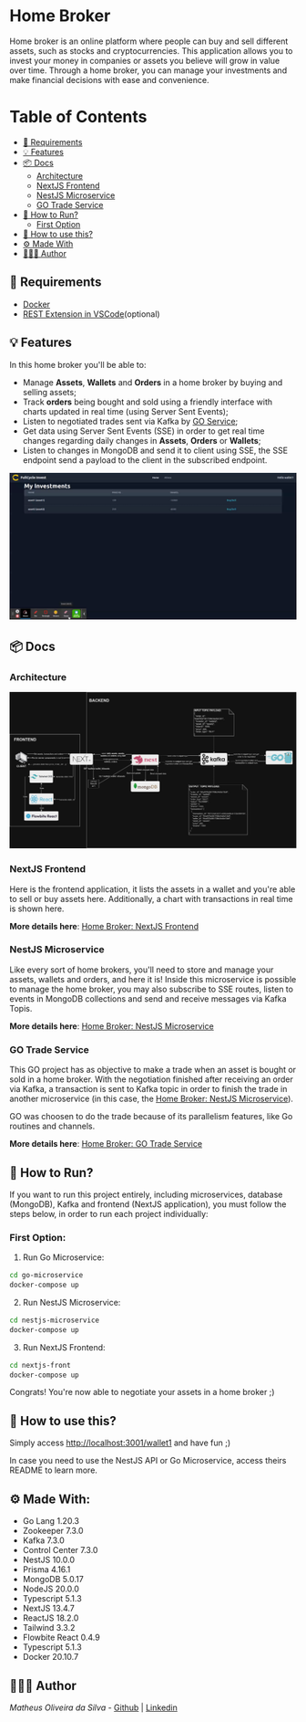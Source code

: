 # Home Broker

Home broker is an online platform where people can buy and sell different assets, such as stocks and cryptocurrencies. This application allows you to invest your money in companies or assets you believe will grow in value over time. Through a home broker, you can manage your investments and make financial decisions with ease and convenience.

# Table of Contents

- [📝 Requirements](#-requirements)
- [💡 Features](#-features)
- [📦 Docs](#-docs)
  - [Architecture](#architecture)
  - [NextJS Frontend](#nextjs-frontend)
  - [NestJS Microservice](#nestjs-microservice)
  - [GO Trade Service](#go-trade-service)
- [🚀 How to Run?](#-how-to-run)
  - [First Option](#first-option)
- [🔄 How to use this?](#-how-to-use-this)
- [⚙️ Made With](#️-made-with)
- [🧑🏻‍💻 Author](#️-author)

## 📝 Requirements

- [Docker](https://www.docker.com/get-started/)
- [REST Extension in VSCode](https://marketplace.visualstudio.com/items?itemName=humao.rest-client)(optional)

## 💡 Features

In this home broker you'll be able to:

- Manage **Assets**, **Wallets** and **Orders** in a home broker by buying and selling assets;
- Track **orders** being bought and sold using a friendly interface with charts updated in real time (using Server Sent Events);
- Listen to negotiated trades sent via Kafka by [GO Service](/go-microservice/README.md);
- Get data using Server Sent Events (SSE) in order to get real time changes regarding daily changes in **Assets**, **Orders** or **Wallets**;
- Listen to changes in MongoDB and send it to client using SSE, the SSE endpoint send a payload to the client in the subscribed endpoint.

![My Investments](/nextjs-front/docs/investments.gif)

## 📦 Docs

### Architecture

![General Architecture](architecture.jpg)

### NextJS Frontend

Here is the frontend application, it lists the assets in a wallet and you're able to sell or buy assets here. Additionally, a chart with transactions in real time is shown here.

**More details here**: [Home Broker: NextJS Frontend](/nextjs-front/)

### NestJS Microservice

Like every sort of home brokers, you'll need to store and manage your assets, wallets and orders, and here it is! Inside this microservice is possible to manage the home broker, you may also subscribe to SSE routes, listen to events in MongoDB collections and send and receive messages via Kafka Topis.

**More details here**: [Home Broker: NestJS Microservice](/nestjs-microservice/)

### GO Trade Service

This GO project has as objective to make a trade when an asset is bought or sold in a home broker. With the negotiation finished after receiving an order via Kafka, a transaction is sent to Kafka topic in order to finish the trade in another microservice (in this case, the [Home Broker: NestJS Microservice](/nestjs-microservice/)).

GO was choosen to do the trade because of its parallelism features, like Go routines and channels.

**More details here**: [Home Broker: GO Trade Service](/go-microservice/)

## 🚀 How to Run?

If you want to run this project entirely, including microservices, database (MongoDB), Kafka and frontend (NextJS application), you must follow the steps below, in order to run each project individually:

### First Option:

1. Run Go Microservice:

```bash
cd go-microservice
docker-compose up
```

2. Run NestJS Microservice:

```bash
cd nestjs-microservice
docker-compose up
```

3. Run NextJS Frontend:

```bash
cd nextjs-front
docker-compose up
```

Congrats! You're now able to negotiate your assets in a home broker ;)

## 🔄 How to use this?

Simply access [http://localhost:3001/wallet1](http://localhost:3001/wallet1) and have fun ;)

In case you need to use the NestJS API or Go Microservice, access theirs README to learn more.

## ⚙️ Made With:

- Go Lang 1.20.3
- Zookeeper 7.3.0
- Kafka 7.3.0
- Control Center 7.3.0
- NestJS 10.0.0
- Prisma 4.16.1
- MongoDB 5.0.17
- NodeJS 20.0.0
- Typescript 5.1.3
- NextJS 13.4.7
- ReactJS 18.2.0
- Tailwind 3.3.2
- Flowbite React 0.4.9
- Typescript 5.1.3
- Docker 20.10.7

## 🧑🏻‍💻 Author

_Matheus Oliveira da Silva_ - [Github](https://github.com/matheusolivesilva) | [Linkedin](https://www.linkedin.com/in/matheusoliveirasilva/)

